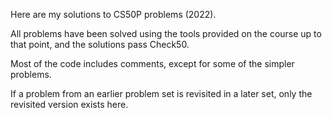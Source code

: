 Here are my solutions to CS50P problems (2022).

All problems have been solved using the tools provided on the course up to that point, and the solutions pass Check50.

Most of the code includes comments, except for some of the simpler problems.

If a problem from an earlier problem set is revisited in a later set, only the revisited version exists here.
